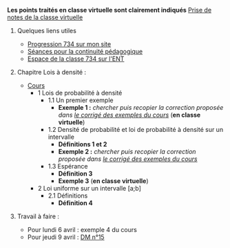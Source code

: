 __Les points traités en classe virtuelle sont clairement indiqués__
[Prise de notes de la classe virtuelle](notes/)

1. Quelques liens utiles 
   * [Progression 734 sur mon site](http://www.frederic-junier.org/TS2020/Progression/TS_2020.html)
   * [Séances pour la continuité pédagogique](https://frederic-junier.github.io/TS-2019-2020/)
   * [Espace de la classe 734 sur l'ENT](https://le-parc.ent.auvergnerhonealpes.fr/classes/classe-734/mathematiques/)

2. Chapitre Lois à densité :
   * [Cours](http://frederic-junier.org/TS2020/Cours/TSCoursLoiDensite2019V1-prof-Web.pdf)
     * 1 Lois de probabilité à densité
       * 1.1 Un premier exemple
         * __Exemple 1 :__ _chercher puis recopier la correction proposée dans [le corrigé des exemples du cours](../LoisDensite/CorrigeExemplesCoursLoisDensite2019.pdf)_ (__en classe virtuelle__)
       * 1.2 Densité de probabilité et loi de probabilité à densité sur un intervalle
         * __Définitions 1 et 2__
         * __Exemple 2 :__  _chercher puis recopier la correction proposée dans [le corrigé des exemples du cours](../LoisDensite/CorrigeExemplesCoursLoisDensite2019.pdf)_ 
       * 1.3 Espérance
         * __Définition 3__
         * __Exemple 3__ (__en classe virtuelle__)
     * 2 Loi uniforme sur un intervalle [a;b]
       * 2.1 Définitions
         * __Définition 4__

3. Travail à faire :
   * Pour lundi  6 avril :  exemple 4 du cours 
   * Pour jeudi 9 avril :  [DM n°15](http://frederic-junier.org/TS2020/Cours/TS-DM15-2020-Web.pdf)
